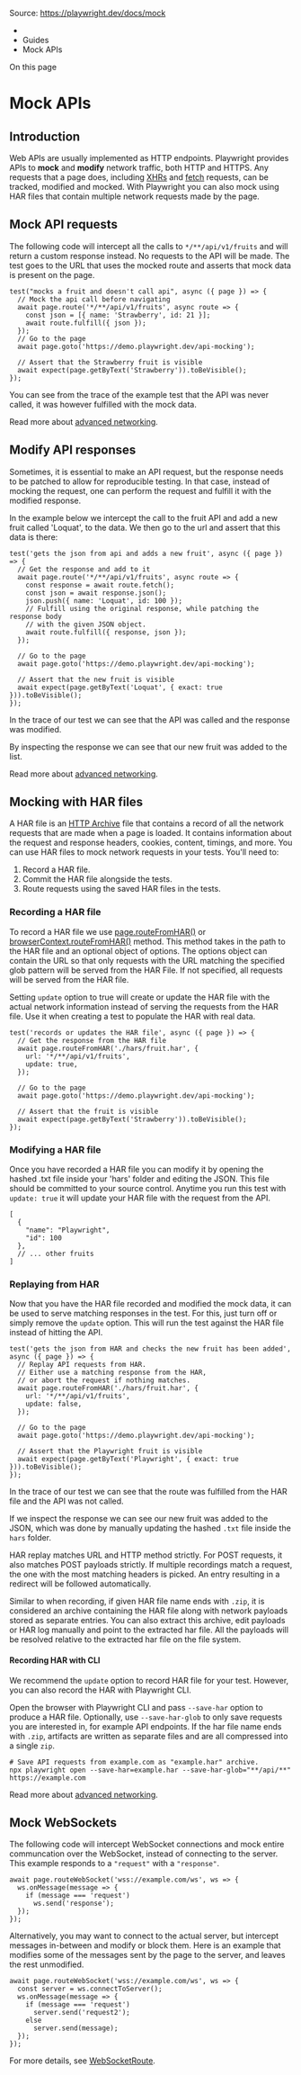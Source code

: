 Source: https://playwright.dev/docs/mock

  * [](/)
  * Guides
  * Mock APIs



On this page

# Mock APIs

## Introduction​

Web APIs are usually implemented as HTTP endpoints. Playwright provides APIs to **mock** and **modify** network traffic, both HTTP and HTTPS. Any requests that a page does, including [XHRs](https://developer.mozilla.org/en-US/docs/Web/API/XMLHttpRequest) and [fetch](https://developer.mozilla.org/en-US/docs/Web/API/Fetch_API) requests, can be tracked, modified and mocked. With Playwright you can also mock using HAR files that contain multiple network requests made by the page.

## Mock API requests​

The following code will intercept all the calls to `*/**/api/v1/fruits` and will return a custom response instead. No requests to the API will be made. The test goes to the URL that uses the mocked route and asserts that mock data is present on the page.
    
    
    test("mocks a fruit and doesn't call api", async ({ page }) => {  
      // Mock the api call before navigating  
      await page.route('*/**/api/v1/fruits', async route => {  
        const json = [{ name: 'Strawberry', id: 21 }];  
        await route.fulfill({ json });  
      });  
      // Go to the page  
      await page.goto('https://demo.playwright.dev/api-mocking');  
      
      // Assert that the Strawberry fruit is visible  
      await expect(page.getByText('Strawberry')).toBeVisible();  
    });  
    

You can see from the trace of the example test that the API was never called, it was however fulfilled with the mock data. 

Read more about [advanced networking](/docs/network).

## Modify API responses​

Sometimes, it is essential to make an API request, but the response needs to be patched to allow for reproducible testing. In that case, instead of mocking the request, one can perform the request and fulfill it with the modified response.

In the example below we intercept the call to the fruit API and add a new fruit called 'Loquat', to the data. We then go to the url and assert that this data is there:
    
    
    test('gets the json from api and adds a new fruit', async ({ page }) => {  
      // Get the response and add to it  
      await page.route('*/**/api/v1/fruits', async route => {  
        const response = await route.fetch();  
        const json = await response.json();  
        json.push({ name: 'Loquat', id: 100 });  
        // Fulfill using the original response, while patching the response body  
        // with the given JSON object.  
        await route.fulfill({ response, json });  
      });  
      
      // Go to the page  
      await page.goto('https://demo.playwright.dev/api-mocking');  
      
      // Assert that the new fruit is visible  
      await expect(page.getByText('Loquat', { exact: true })).toBeVisible();  
    });  
    

In the trace of our test we can see that the API was called and the response was modified. 

By inspecting the response we can see that our new fruit was added to the list. 

Read more about [advanced networking](/docs/network).

## Mocking with HAR files​

A HAR file is an [HTTP Archive](http://www.softwareishard.com/blog/har-12-spec/) file that contains a record of all the network requests that are made when a page is loaded. It contains information about the request and response headers, cookies, content, timings, and more. You can use HAR files to mock network requests in your tests. You'll need to:

  1. Record a HAR file.
  2. Commit the HAR file alongside the tests.
  3. Route requests using the saved HAR files in the tests.



### Recording a HAR file​

To record a HAR file we use [page.routeFromHAR()](/docs/api/class-page#page-route-from-har) or [browserContext.routeFromHAR()](/docs/api/class-browsercontext#browser-context-route-from-har) method. This method takes in the path to the HAR file and an optional object of options. The options object can contain the URL so that only requests with the URL matching the specified glob pattern will be served from the HAR File. If not specified, all requests will be served from the HAR file.

Setting `update` option to true will create or update the HAR file with the actual network information instead of serving the requests from the HAR file. Use it when creating a test to populate the HAR with real data.
    
    
    test('records or updates the HAR file', async ({ page }) => {  
      // Get the response from the HAR file  
      await page.routeFromHAR('./hars/fruit.har', {  
        url: '*/**/api/v1/fruits',  
        update: true,  
      });  
      
      // Go to the page  
      await page.goto('https://demo.playwright.dev/api-mocking');  
      
      // Assert that the fruit is visible  
      await expect(page.getByText('Strawberry')).toBeVisible();  
    });  
    

### Modifying a HAR file​

Once you have recorded a HAR file you can modify it by opening the hashed .txt file inside your 'hars' folder and editing the JSON. This file should be committed to your source control. Anytime you run this test with `update: true` it will update your HAR file with the request from the API.
    
    
    [  
      {  
        "name": "Playwright",  
        "id": 100  
      },  
      // ... other fruits  
    ]  
    

### Replaying from HAR​

Now that you have the HAR file recorded and modified the mock data, it can be used to serve matching responses in the test. For this, just turn off or simply remove the `update` option. This will run the test against the HAR file instead of hitting the API.
    
    
    test('gets the json from HAR and checks the new fruit has been added', async ({ page }) => {  
      // Replay API requests from HAR.  
      // Either use a matching response from the HAR,  
      // or abort the request if nothing matches.  
      await page.routeFromHAR('./hars/fruit.har', {  
        url: '*/**/api/v1/fruits',  
        update: false,  
      });  
      
      // Go to the page  
      await page.goto('https://demo.playwright.dev/api-mocking');  
      
      // Assert that the Playwright fruit is visible  
      await expect(page.getByText('Playwright', { exact: true })).toBeVisible();  
    });  
    

In the trace of our test we can see that the route was fulfilled from the HAR file and the API was not called. 

If we inspect the response we can see our new fruit was added to the JSON, which was done by manually updating the hashed `.txt` file inside the `hars` folder. 

HAR replay matches URL and HTTP method strictly. For POST requests, it also matches POST payloads strictly. If multiple recordings match a request, the one with the most matching headers is picked. An entry resulting in a redirect will be followed automatically.

Similar to when recording, if given HAR file name ends with `.zip`, it is considered an archive containing the HAR file along with network payloads stored as separate entries. You can also extract this archive, edit payloads or HAR log manually and point to the extracted har file. All the payloads will be resolved relative to the extracted har file on the file system.

#### Recording HAR with CLI​

We recommend the `update` option to record HAR file for your test. However, you can also record the HAR with Playwright CLI.

Open the browser with Playwright CLI and pass `--save-har` option to produce a HAR file. Optionally, use `--save-har-glob` to only save requests you are interested in, for example API endpoints. If the har file name ends with `.zip`, artifacts are written as separate files and are all compressed into a single `zip`.
    
    
    # Save API requests from example.com as "example.har" archive.  
    npx playwright open --save-har=example.har --save-har-glob="**/api/**" https://example.com  
    

Read more about [advanced networking](/docs/network).

## Mock WebSockets​

The following code will intercept WebSocket connections and mock entire communcation over the WebSocket, instead of connecting to the server. This example responds to a `"request"` with a `"response"`.
    
    
    await page.routeWebSocket('wss://example.com/ws', ws => {  
      ws.onMessage(message => {  
        if (message === 'request')  
          ws.send('response');  
      });  
    });  
    

Alternatively, you may want to connect to the actual server, but intercept messages in-between and modify or block them. Here is an example that modifies some of the messages sent by the page to the server, and leaves the rest unmodified.
    
    
    await page.routeWebSocket('wss://example.com/ws', ws => {  
      const server = ws.connectToServer();  
      ws.onMessage(message => {  
        if (message === 'request')  
          server.send('request2');  
        else  
          server.send(message);  
      });  
    });  
    

For more details, see [WebSocketRoute](/docs/api/class-websocketroute "WebSocketRoute").
